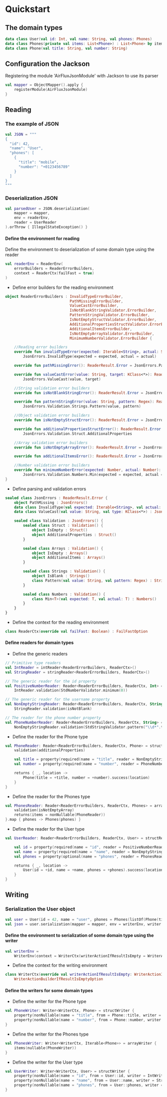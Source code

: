 # Quickstart

## The domain types

```kotlin
data class User(val id: Int, val name: String, val phones: Phones)
data class Phones(private val items: List<Phone>) : List<Phone> by items
data class Phone(val title: String, val number: String)
```

## Configuration the Jackson

Registering the module 'AirFluxJsonModule' with Jackson to use its parser

```kotlin
val mapper = ObjectMapper().apply {
    registerModule(AirFluxJsonModule)
}
```

## Reading

### The example of JSON

```kotlin
val JSON = """
{
  "id": 42,
  "name": "User",
  "phones": [
    {
      "title": "mobile",
      "number": "+0123456789"
    }
  ]
}
"""
```

### Deserialization JSON

```kotlin
val parsedUser = JSON.deserialization(
    mapper = mapper,
    env = readerEnv,
    reader = UserReader
).orThrow { IllegalStateException() }
```

#### Define the environment for reading

Define the environment to deserialization of some domain type using the reader

```kotlin
val readerEnv = ReaderEnv(
    errorBuilders = ReaderErrorBuilders,
    context = ReaderCtx(failFast = true)
)
```

- Define error builders for the reading environment

```kotlin
object ReaderErrorBuilders : InvalidTypeErrorBuilder,
                             PathMissingErrorBuilder,
                             ValueCastErrorBuilder,
                             IsNotBlankStringValidator.ErrorBuilder,
                             PatternStringValidator.ErrorBuilder,
                             IsNotEmptyStructValidator.ErrorBuilder,
                             AdditionalPropertiesStructValidator.ErrorBuilder,
                             AdditionalItemsErrorBuilder,
                             IsNotEmptyArrayValidator.ErrorBuilder,
                             MinimumNumberValidator.ErrorBuilder {

    //Reading error builders
    override fun invalidTypeError(expected: Iterable<String>, actual: String): ReaderResult.Error =
        JsonErrors.InvalidType(expected = expected, actual = actual)

    override fun pathMissingError(): ReaderResult.Error = JsonErrors.PathMissing

    override fun valueCastError(value: String, target: KClass<*>): ReaderResult.Error =
        JsonErrors.ValueCast(value, target)

    //String validation error builders
    override fun isNotBlankStringError(): ReaderResult.Error = JsonErrors.Validation.Strings.IsBlank

    override fun patternStringError(value: String, pattern: Regex): ReaderResult.Error =
        JsonErrors.Validation.Strings.Pattern(value, pattern)

    //Object validation error builders
    override fun isNotEmptyStructError(): ReaderResult.Error = JsonErrors.Validation.Struct.IsEmpty

    override fun additionalPropertiesStructError(): ReaderResult.Error =
        JsonErrors.Validation.Struct.AdditionalProperties

    //Array validation error builders
    override fun isNotEmptyArrayError(): ReaderResult.Error = JsonErrors.Validation.Arrays.IsEmpty

    override fun additionalItemsError(): ReaderResult.Error = JsonErrors.Validation.Arrays.AdditionalItems

    //Number validation error builders
    override fun minimumNumberError(expected: Number, actual: Number): ReaderResult.Error =
        JsonErrors.Validation.Numbers.Min(expected = expected, actual = actual)
}
```

- Define parsing and validation errors

```kotlin
sealed class JsonErrors : ReaderResult.Error {
    object PathMissing : JsonErrors()
    data class InvalidType(val expected: Iterable<String>, val actual: String) : JsonErrors()
    data class ValueCast(val value: String, val type: KClass<*>) : JsonErrors()

    sealed class Validation : JsonErrors() {
        sealed class Struct : Validation() {
            object IsEmpty : Struct()
            object AdditionalProperties : Struct()
        }

        sealed class Arrays : Validation() {
            object IsEmpty : Arrays()
            object AdditionalItems : Arrays()
        }

        sealed class Strings : Validation() {
            object IsBlank : Strings()
            class Pattern(val value: String, val pattern: Regex) : Strings()
        }

        sealed class Numbers : Validation() {
            class Min<T>(val expected: T, val actual: T) : Numbers()
        }
    }
}
```

- Define the context for the reading environment

```kotlin
class ReaderCtx(override val failFast: Boolean) : FailFastOption
```

#### Define readers for domain types

- Define the generic readers

```kotlin
// Primitive type readers
val IntReader = intReader<ReaderErrorBuilders, ReaderCtx>()
val StringReader = stringReader<ReaderErrorBuilders, ReaderCtx>()

// The generic reader for the id property
val PositiveNumberReader: Reader<ReaderErrorBuilders, ReaderCtx, Int> =
    IntReader.validation(StdNumberValidator.minimum(0))

// The generic reader for the username property
val NonEmptyStringReader: Reader<ReaderErrorBuilders, ReaderCtx, String> =
    StringReader.validation(isNotBlank)

// The reader for the phone number property
val PhoneNumberReader: Reader<ReaderErrorBuilders, ReaderCtx, String> =
    NonEmptyStringReader.validation(StdStringValidator.pattern("\\d*".toRegex()))
```

- Define the reader for the Phone type

```kotlin
val PhoneReader: Reader<ReaderErrorBuilders, ReaderCtx, Phone> = structReader {
    validation(additionalProperties)

    val title = property(required(name = "title", reader = NonEmptyStringReader))
    val number = property(required(name = "number", reader = PhoneNumberReader))

    returns { _, location ->
        Phone(title = +title, number = +number).success(location)
    }
}
```

- Define the reader for the Phones type

```kotlin
val PhonesReader: Reader<ReaderErrorBuilders, ReaderCtx, Phones> = arrayReader {
    validation(isNotEmptyArray)
    returns(items = nonNullable(PhoneReader))
}.map { phones -> Phones(phones) }
```

- Define the reader for the User type

```kotlin
val UserReader: Reader<ReaderErrorBuilders, ReaderCtx, User> = structReader {

    val id = property(required(name = "id", reader = PositiveNumberReader))
    val name = property(required(name = "name", reader = NonEmptyStringReader))
    val phones = property(optional(name = "phones", reader = PhonesReader, default = { Phones() }))

    returns { _, location ->
        User(id = +id, name = +name, phones = +phones).success(location)
    }
}
```

## Writing

### Serialization the User object

```kotlin
val user = User(id = 42, name = "user", phones = Phones(listOf(Phone(title = "mobil", number = "123456789"))))
val json = user.serialization(mapper = mapper, env = writerEnv, writer = UserWriter)
```

#### Define the environment to serialization of some domain type using the writer

```kotlin
val writerEnv =
    WriterEnv(context = WriterCtx(writerActionIfResultIsEmpty = WriterActionIfResultIsEmpty.RETURN_NOTHING))
```

- Define the context for the writing environment

```kotlin
class WriterCtx(override val writerActionIfResultIsEmpty: WriterActionIfResultIsEmpty) :
    WriterActionBuilderIfResultIsEmptyOption
```

#### Define the writers for some domain types

- Define the writer for the Phone type

```kotlin
val PhoneWriter: Writer<WriterCtx, Phone> = structWriter {
    property(nonNullable(name = "title", from = Phone::title, writer = StringWriter))
    property(nonNullable(name = "number", from = Phone::number, writer = StringWriter))
}
```

- Define the writer for the Phones type

```kotlin
val PhonesWriter: Writer<WriterCtx, Iterable<Phone>> = arrayWriter {
    items(nullable(PhoneWriter))
}
```

- Define the writer for the User type

```kotlin
val UserWriter: Writer<WriterCtx, User> = structWriter {
    property(nonNullable(name = "id", from = User::id, writer = IntWriter))
    property(nonNullable(name = "name", from = User::name, writer = StringWriter))
    property(nonNullable(name = "phones", from = User::phones, writer = PhonesWriter))
}
```
